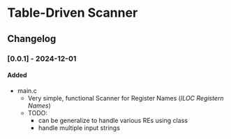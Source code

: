 # Table-Driven Scanner

## Changelog

### [0.0.1] - 2024-12-01
#### Added
- main.c 
    - Very simple, functional Scanner for Register Names (*ILOC Registern Names*)
    - TODO: 
        - can be generalize to handle various REs using class
        - handle multiple input strings
    
